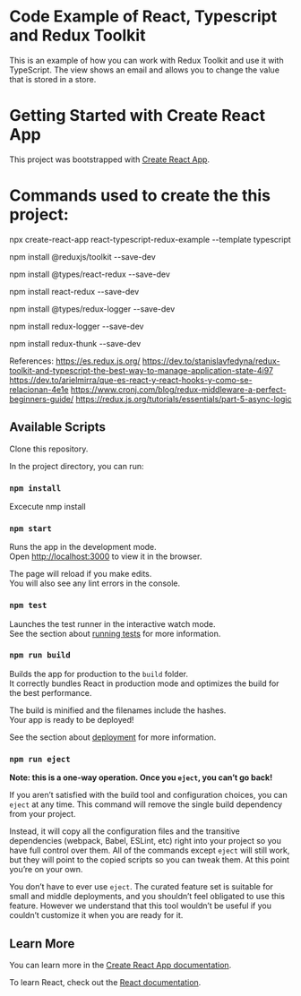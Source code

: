 
# Code Example of React, Typescript and Redux Toolkit

This is an example of how you can work with Redux Toolkit and use it with TypeScript. The view shows an email and allows you to change the value that is stored in a store.

# Getting Started with Create React App

This project was bootstrapped with [Create React App](https://github.com/facebook/create-react-app).

# Commands used to create the this project:

npx create-react-app react-typescript-redux-example --template typescript

npm install @reduxjs/toolkit --save-dev

npm install @types/react-redux --save-dev

npm install react-redux --save-dev

npm install @types/redux-logger --save-dev

npm install redux-logger --save-dev

npm install redux-thunk --save-dev

References:
https://es.redux.js.org/
https://dev.to/stanislavfedyna/redux-toolkit-and-typescript-the-best-way-to-manage-application-state-4i97
https://dev.to/arielmirra/que-es-react-y-react-hooks-y-como-se-relacionan-4e1e
https://www.cronj.com/blog/redux-middleware-a-perfect-beginners-guide/
https://redux.js.org/tutorials/essentials/part-5-async-logic


## Available Scripts

Clone this repository.

In the project directory, you can run:

### `npm install`

Excecute nmp install

### `npm start`

Runs the app in the development mode.\
Open [http://localhost:3000](http://localhost:3000) to view it in the browser.

The page will reload if you make edits.\
You will also see any lint errors in the console.

### `npm test`

Launches the test runner in the interactive watch mode.\
See the section about [running tests](https://facebook.github.io/create-react-app/docs/running-tests) for more information.

### `npm run build`

Builds the app for production to the `build` folder.\
It correctly bundles React in production mode and optimizes the build for the best performance.

The build is minified and the filenames include the hashes.\
Your app is ready to be deployed!

See the section about [deployment](https://facebook.github.io/create-react-app/docs/deployment) for more information.

### `npm run eject`

**Note: this is a one-way operation. Once you `eject`, you can’t go back!**

If you aren’t satisfied with the build tool and configuration choices, you can `eject` at any time. This command will remove the single build dependency from your project.

Instead, it will copy all the configuration files and the transitive dependencies (webpack, Babel, ESLint, etc) right into your project so you have full control over them. All of the commands except `eject` will still work, but they will point to the copied scripts so you can tweak them. At this point you’re on your own.

You don’t have to ever use `eject`. The curated feature set is suitable for small and middle deployments, and you shouldn’t feel obligated to use this feature. However we understand that this tool wouldn’t be useful if you couldn’t customize it when you are ready for it.

## Learn More

You can learn more in the [Create React App documentation](https://facebook.github.io/create-react-app/docs/getting-started).

To learn React, check out the [React documentation](https://reactjs.org/).
